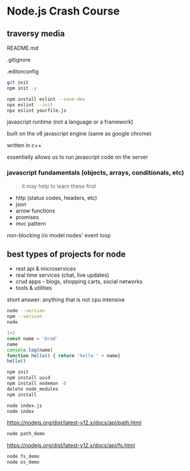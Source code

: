 # Node.js Crash Course

## traversy media

README.md

.gitignore

.editorconfig

```bash
git init
npm init -y

npm install eslint --save-dev
npx eslint --init
npx eslint yourfile.js
```

javascript runtime (not a language or a framework)

built on the v8 javascript engine (same as google chrome)

written in c++

essentially allows us to run javascript code on the server

### javascript fundamentals (objects, arrays, conditionals, etc)

> it may help to learn these first

* http (status codes, headers, etc)
* json
* arrow functions
* promises
* mvc pattern

non-blocking i/o model
nodes' event loop

## best types of projects for node

* rest api & microservices
* real time services (chat, live updates)
* crud apps - blogs, shopping carts, social networks
* tools & utilities

short answer: anything that is not cpu intensive

```bash
node --version
npm --version
node
```

```javascript
1+1
const name = 'brad'
name
console.log(name)
function hello() { return 'hello ' + name}
hello()
```

```bash
npm init
npm install uuid
npm install nodemon -D
delete node_modules
npm install
```

```bash
node index.js
node index
```

https://nodejs.org/dist/latest-v12.x/docs/api/path.html

```bash
node path_demo
```

https://nodejs.org/dist/latest-v12.x/docs/api/fs.html

```bash
node fs_demo
node os_demo
```
